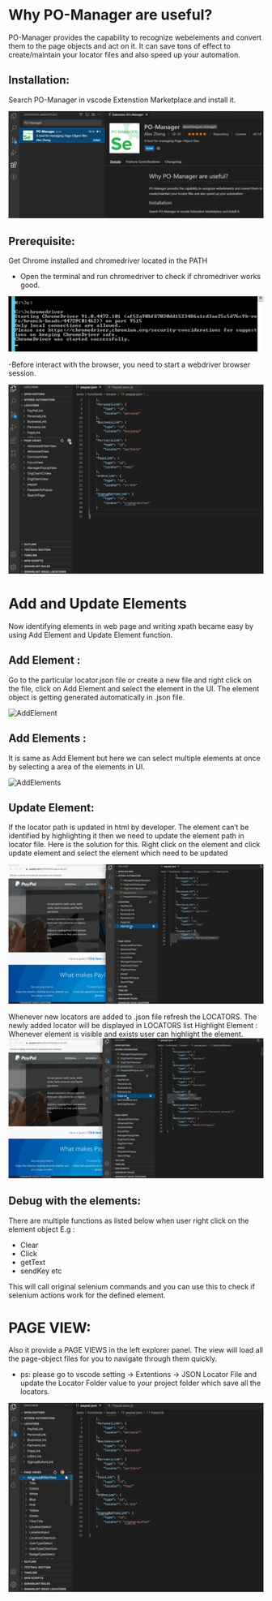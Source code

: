 
# Why PO-Manager are useful?
PO-Manager provides the capability to recognize webelements and convert them to the page objects and act on it.
It can save tons of effect to create/maintain your locator files and also speed up your automation.

## Installation: 
Search PO-Manager in vscode Extenstion Marketplace and install it.

![VsCode-Extension](https://github.com/zzhengjian/PO-Manager/blob/main/docs/VsCode-Extension.png)

## Prerequisite: 
Get Chrome installed and chromedriver located in the PATH
- Open the terminal and run chromedriver to check if chromedriver works good.

![chromedriver](https://github.com/zzhengjian/PO-Manager/blob/main/docs/chromedriver.png)

-Before interact with the browser, you need to start a webdriver browser session.

![StartBrowser](https://github.com/zzhengjian/PO-Manager/blob/main/docs/StartBrowser.gif)

# Add and Update Elements
Now identifying elements in web page and writing xpath became easy by using Add Element and Update Element function.

## Add Element : 
Go to the particular locator.json file or create a new file and right click on the file, click on Add Element and select the element in the UI. The element object is getting generated automatically in .json file.

![AddElement](https://github.com/zzhengjian/PO-Manager/blob/main/docs/AddElement.gif)

## Add Elements : 
It is same as Add Element but here we can select multiple elements at once by selecting a area of the elements in UI. 

![AddElements](https://github.com/zzhengjian/PO-Manager/blob/main/docs/AddElements.gif)

## Update Element:
If the locator path is updated in html by developer. The element can’t be identified by highlighting it then we need to update the element path in locator file. Here is the solution for this.
Right click on the element and click update element and select the element which need to be updated

![UpdateLocator](https://github.com/zzhengjian/PO-Manager/blob/main/docs/UpdateLocator.gif)


Whenever new locators are added to .json file refresh the LOCATORS. The newly added locator will be displayed in LOCATORS list
Highlight Element : Whenever element is visible and exists user can highlight the element.
![Highlights](https://github.com/zzhengjian/PO-Manager/blob/main/docs/HighlightElement.gif)


## Debug with the elements:
There are multiple functions as listed below when user right click on the element object
 E.g : 
  *	Clear
  *	Click
  * getText
  * sendKey etc

This will call original selenium commands and you can use this to check if selenium actions work for the defined element.

# PAGE VIEW:
   Also it provide a PAGE VIEWS in the left explorer panel. The view will load all the page-object files for you to navigate through them quickly.
  * ps: please go to vscode setting -> Extentions -> JSON Locator File and update the Locator Folder value to your project folder which save all the locators.

![PageViews](https://github.com/zzhengjian/PO-Manager/blob/main/docs/PageViews.gif)
   



